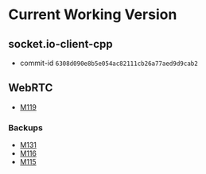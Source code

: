 # Current Working Version
## socket.io-client-cpp
* commit-id `6308d090e8b5e054ac82111cb26a77aed9d9cab2`
## WebRTC
* [M119](./BUILD.M119.md)
### Backups
* [M131](./BUILD.M131.md)
* [M116](./BUILD.M116.md)
* [M115](./BUILD.M115.md)